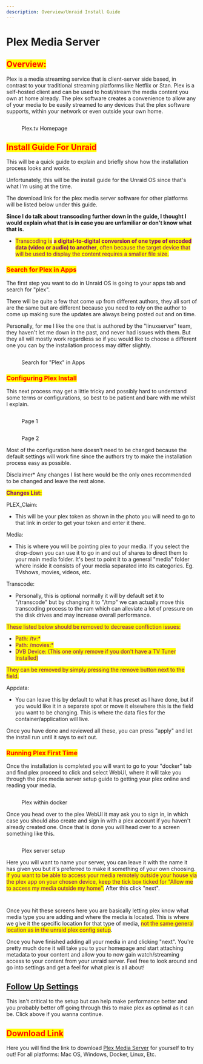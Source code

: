 ```yaml
---
description: Overview/Unraid Install Guide
---
```


# Plex Media Server

## <mark style="color:red;">Overview:</mark>

Plex is a media streaming service that is client-server side based, in contrast to your traditional streaming platforms like Netflix or Stan. Plex is a self-hosted client and can be used to host/stream the media content you own at home already. The plex software creates a convenience to allow any of your media to be easily streamed to any devices that the plex software supports, within your network or even outside your own home.

<figure><img src=".gitbook/assets/1111111111 (2) (1).PNG" alt=""><figcaption><p>Plex.tv Homepage</p></figcaption></figure>

## <mark style="color:red;">Install Guide For Unraid</mark>

This will be a quick guide to explain and briefly show how the installation process looks and works.

Unfortunately, this will be the install guide for the Unraid OS since that's what I'm using at the time.

The download link for the plex media server software for other platforms will be listed below under this guide.

**Since I do talk about transcoding further down in the guide, I thought I would explain what that is in case you are unfamiliar or don't know what that is.**

* <mark style="color:purple;">Transcoding is</mark> <mark style="color:purple;"></mark><mark style="color:purple;">**a digital-to-digital conversion of one type of encoded data (video or audio) to another**</mark><mark style="color:purple;">, often because the target device that will be used to display the content requires a smaller file size.</mark>

### <mark style="color:red;">Search for Plex in Apps</mark>

The first step you want to do in Unraid OS is going to your apps tab and search for "plex".

There will be quite a few that come up from different authors, they all sort of are the same but are different because you need to rely on the author to come up making sure the updates are always being posted out and on time.

Personally, for me I like the one that is authored by the "linuxserver" team, they haven't let me down in the past,  and never had issues with them. But they all will mostly work regardless so if you would like to choose a different one you can by the installation process may differ slightly.

<figure><img src=".gitbook/assets/1111111111 (1).PNG" alt=""><figcaption><p>Search for "Plex" in Apps</p></figcaption></figure>

### <mark style="color:red;">Configuring Plex Install</mark>

This next process may get a little tricky and possibly hard to understand some terms or configurations, so best to be patient and bare with me whilst I explain.

<figure><img src=".gitbook/assets/1111111111 (2).PNG" alt=""><figcaption><p>Page 1</p></figcaption></figure>

<figure><img src=".gitbook/assets/222222222222 (1).PNG" alt=""><figcaption><p>Page 2</p></figcaption></figure>

Most of the configuration here doesn't need to be changed because the default settings will work fine since the authors try to make the installation process easy as possible.&#x20;

Disclaimer\* Any changes I list here would be the only ones recommended to be changed and leave the rest alone.

<mark style="color:purple;">**Changes List:**</mark>

PLEX\_Claim:&#x20;

* This will be your plex token as shown in the photo you will need to go to that link in order to get your token and enter it there.

Media:

* This is where you will be pointing plex to your media. If you select the drop-down you can use it to go in and out of shares to direct them to your main media folder. It's best to point it to a general "media" folder where inside it consists of your media separated into its categories. Eg. TVshows, movies, videos, etc.

Transcode:

* Personally, this is optional normally it will by default set it to "/transcode" but by changing it to "/tmp" we can actually move this transcoding process to the ram which can alleviate a lot of pressure on the disk drives and may increase overall performance.

<mark style="color:purple;">These listed below should be removed to decrease confliction issues:</mark>

* <mark style="color:purple;">Path: /tv:\*</mark>
* <mark style="color:purple;">Path: /movies:\*</mark>
* <mark style="color:purple;">DVB Device: (This one only remove if you don't have a TV Tuner Installed)</mark>

<mark style="color:purple;">They can be removed by simply pressing the remove button next to the field.</mark>

Appdata:

* You can leave this by default to what it has preset as I have done, but if you would like it in a separate spot or move it elsewhere this is the field you want to be changing. This is where the data files for the container/application will live.

Once you have done and reviewed all these, you can press "apply" and let the install run until it says to exit out.

### <mark style="color:red;">Running Plex First Time</mark>

Once the installation is completed you will want to go to your "docker" tab and find plex proceed to click and select WebUI, where it will take you through the plex media server setup guide to getting your plex online and reading your media.

<figure><img src=".gitbook/assets/1111111111 (4).PNG" alt=""><figcaption><p>Plex within docker</p></figcaption></figure>

Once you head over to the plex WebUI it may ask you to sign in, in which case you should also create and sign in with a plex account if you haven't already created one. Once that is done you will head over to a screen something like this.

<figure><img src=".gitbook/assets/1111111111.PNG" alt=""><figcaption><p>Plex server setup</p></figcaption></figure>

Here you will want to name your server, you can leave it with the name it has given you but it's preferred to make it something of your own choosing. <mark style="color:purple;">If you want to be able to access your media remotely outside your house via the plex app on your chosen device, keep the tick box ticked for "Allow me to access my media outside my home".</mark> After this click "next".

<figure><img src=".gitbook/assets/1111111111 (3).PNG" alt=""><figcaption></figcaption></figure>

<figure><img src=".gitbook/assets/222222222222.PNG" alt=""><figcaption></figcaption></figure>

Once you hit these screens here you are basically letting plex know what media type you are adding and where the media is located. This is where we give it the specific location for that type of media, <mark style="color:purple;">not the same general location as in the unraid plex config setup</mark>.&#x20;

Once you have finished adding all your media in and clicking "next". You're pretty much done it will take you to your homepage and start attaching metadata to your content and allow you to now gain watch/streaming access to your content from your unraid server. Feel free to look around and go into settings and get a feel for what plex is all about!

## [Follow Up Settings](follow-up-settings.md)

This isn't critical to the setup but can help make performance better and you probably better off going through this to make plex as optimal as it can be. Click above if you wanna continue.

## <mark style="color:red;">Download Link</mark>

Here you will find the link to download [Plex Media Server](https://www.plex.tv/media-server-downloads/) for yourself to try out! For all platforms: Mac OS, Windows, Docker, Linux, Etc.
